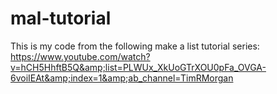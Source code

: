 # mal-tutorial
This is my code from the following make a list tutorial series: https://www.youtube.com/watch?v=hCH5HhftB5Q&amp;list=PLWUx_XkUoGTrXOU0pFa_OVGA-6voiIEAt&amp;index=1&amp;ab_channel=TimRMorgan
